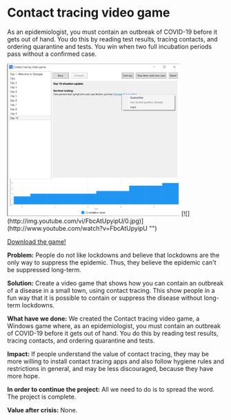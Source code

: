 ﻿Contact tracing video game
==========================
As an epidemiologist, you must contain an outbreak of COVID-19 before it gets out of hand. You do this by reading test results, tracing contacts, and ordering quarantine and tests. You win when two full incubation periods pass without a confirmed case.

<img src="Screenshot2.png" width="400" />
[![](http://img.youtube.com/vi/FbcAtUpyipU/0.jpg)](http://www.youtube.com/watch?v=FbcAtUpyipU "")


[Download the game!](https://github.com/Soothsilver/ContactTracingVideoGame/releases/download/initial-release/Contact.tracing.video.game.exe)

**Problem:** People do not like lockdowns and believe that lockdowns are the only way to suppress the epidemic. Thus, they believe the epidemic can't be suppressed long-term.

**Solution:** Create a video game that shows how you can contain an outbreak of a disease in a small town, using contact tracing. This show people in a fun way that it is possible to contain or suppress the disease without long-term lockdowns. 

**What have we done:** We created the Contact tracing video game, a Windows game where, as an epidemiologist, you must contain an outbreak of COVID-19 before it gets out of hand. You do this by reading test results, tracing contacts, and ordering quarantine and tests.

**Impact:** If people understand the value of contact tracing, they may be more willing to install contact tracing apps and also follow hygiene rules and restrictions in general, and may be less discouraged, because they have more hope.

**In order to continue the project:** All we need to do is to spread the word. The project is complete.

**Value after crisis:** None.

